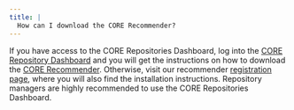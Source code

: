 ```yaml
---
title: |
  How can I download the CORE Recommender?
---
```

If you have access to the CORE Repositories Dashboard, log into the
[CORE Repository Dashboard](~services/repository-dashboard) and you will get the
instructions on how to download the
[CORE Recommender](~services/recommender).
Otherwise, visit our recommender
[registration page](/recommender/register),
where you will also find the installation instructions. Repository
managers are highly recommended to use the CORE Repositories
Dashboard.
